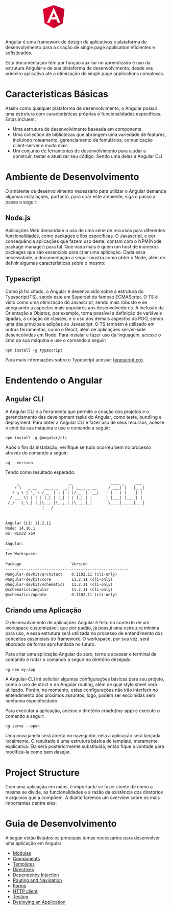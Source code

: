 <div align="center">
 <img src="./assets/logo-nav@2x.png">
</div>

<br>

Angular é uma framework de design de aplicativos e plataforma de desenvolvimento para a criação de single page application eficientes e sofisticados.

Esta documentação tem por função auxiliar no aprendizado e uso da estrutura Angular e de sua plataforma de desenvolvimento, desde seu primeiro aplicativo até a otimização de single page applications complexas.

<h1>Caracteristicas Básicas</h1>

Assim como qualquer plataforma de desenvolvimento, o Angular possui uma estrutura com características próprias e funcionalidades específicas. Estas incluem:

- Uma estrutura de desenvolvimento baseada em components
- Uma collection de bibliotecas que abrangem uma variedade de features, incluindo roteamento, gerenciamento de fomulários, comunicação client-server e muito mais
- Um conjunto de ferramentas de desenvolvimento para ajudar a construir, testar e atualizar seu código. Sendo uma delas a Angular CLI

<h1>Ambiente de Desenvolvimento</h1>

O ambiente de desenvolvimento necessário para utilizar o Angular demanda algumas instalações, portanto, para criar este ambiente, siga o passo a passo a seguir:

<h2>Node.js</h2>

Aplicações Web demandam o uso de uma série de recursos para diferentes funcionalidades, como packages e libs específicas. O Javascript, e por consequência aplicações que fazem uso deste, contam com o NPM(Node package manager) para tal. Que nada mais é quem um host de inúmeros packages que são essenciais para criar uma aplicação. Dada essa necessidade, a documentação a seguir mostra como obter o Node, além de definir algumas características sobre o mesmo:

<h2>Typescript</h2>

Como já foi citado, o Angular é desenvolvido sobre a estrutura do Typescript(TS), sendo este um Superset do famoso ECMAScript. O TS é visto como uma otimização do Javascript, sendo mais robusto e se adequando a aspectos mais populares aos desenvolvedores. A inclusão da Orientação a Objetos, por exemplo, torna possível a definição de variáveis tipadas, a criação de classes, e o uso dos demais aspectos da POO, sendo uma das principais adições ao Javascript. O TS também é utilizado em outras ferramentas, como o React, além de aplicações server-side desencolvidas em Node. Para instalar e fazer uso da linguagem, acesse o cmd da sua máquina e use o comando a seguir:

    npm install -g typescript

Para mais informações sobre o Typescript acesse: [typescript.org](https://www.typescriptlang.org/).

<h1>Endentendo o Angular</h1>

<h2>Angular CLI</h2>

A Angular CLI é a ferramenta que permite a criação dos projetos e o gerenciamento das development tasks do Angular, como teste, bundling e deployment. Para obter a Angular CLI e fazer uso de seus recursos, acesse o cmd da sua máquina e use o comando a seguir:

    npm install -g @angular/cli

Após o fim da instalação, verifique se tudo ocorreu bem no processo através do comando a seguir:

    ng --version

Tendo como resultado esperado:

         _                      _                 ____ _     ___
        / \   _ __   __ _ _   _| | __ _ _ __     / ___| |   |_ _|
       / △ \ | '_ \ / _` | | | | |/ _` | '__|   | |   | |    | |
      / ___ \| | | | (_| | |_| | | (_| | |      | |___| |___ | |
     /_/   \_\_| |_|\__, |\__,_|_|\__,_|_|       \____|_____|___|
                    |___/


    Angular CLI: 11.2.11
    Node: 14.16.1
    OS: win32 x64

    Angular:
    ...
    Ivy Workspace:

    Package                      Version
    ------------------------------------------------------
    @angular-devkit/architect    0.1102.11 (cli-only)
    @angular-devkit/core         11.2.11 (cli-only)
    @angular-devkit/schematics   11.2.11 (cli-only)
    @schematics/angular          11.2.11 (cli-only)
    @schematics/update           0.1102.11 (cli-only)

<h2>Criando uma Aplicação</h2>

O desenvolvimento de aplicações Angular é feito no contexto de um workspace customizável, que por padão, já possui uma estrutura mínima para uso, e essa estrutura será utilizada no processo de entendimento dos conceitos essenciais do framework. O workspace, por sua vez, será abordado de forma aprofundada no futuro.

Para criar uma aplicação Angular do zero, torne a acessar o terminal de comando e rodar o comando a seguir no diretório desejado:

    ng new my-app

A Angular-CLI irá solicitar algumas configurações básicas para seu projeto, como o uso de strict e do Angular routing, além de qual style sheet será utilizado. Porém, no momento, estas configurações não irão interferir no entendimento dos próximos assuntos, logo, podem ser escolhidas sem nenhuma especificidade.

Para executar a aplicação, acesse o diretório criado(my-app) e execute o comando a seguir:

    ng serve --open

Uma nova janela será aberta no navegador, nela a aplicação será lançada localmente. O resultado é uma estrutura básica de template, meramente explicativa. Ela será posteriormente substituída, então fique a vontade para modificá-la como bem desejar.

<h1>Project Structure</h1>

Com uma aplicação em mãos, é importante se fazer ciente de como a mesma se divide, as funcionalidades e a razão da existência dos diretórios e arquivos que a compõem. A diante faremos um overview sobre os mais importantes dentre eles:

<!-- <h2>node_modules</h2>

A <b><i>node_modules</i></b> é uma folder comum a aplicações que fazem uso do Javascript, sendo basicamente um repositório de funcionalidades úteis aos desenvolvedores. Ela conta com uma série de pacotes e bibliotecas com inúmeros packages que são gerenciados pelo NPM, manager sobre o qual falaremos mais a frente.

<h2>src</h2>

A <b><i>src</i></b> é a main folder da aplicação. É nela que são estruturados todos os componets e módulos, além da estrutura de routing, style sheet e é onde está o index.html do projeto. Ela se divide nas pastas e arquivos a seguir:

<h2>app</h2>

A app folder carrega consigo o que seria o main component ou o main module do projeto. Nela temos acesso a file de routing da aplicação e ao controle de modules, além dos arquivos que compõem qualquer módulo em geral:

<h3>app-routing.module.ts</h3>

Este arquivo só estará presente na sua versão caso você tenha definido a instação do Angular routing ao criar o projeto. É nele que definimos as rotas e seus respectivos components.

<h3>app.component.css</h3>

É o arquivo onde definimos o style sheet de um módulo em específico. Com isso é possível ter uma estrutura desacoplada e components separados.

<h3>app.component.html</h3>

Consiste no template único que cada component possui, e mantém a mesma lógica de estrutura desacoplada citada acima.

<h3>app.component.spec.ts</h3>

É o arquivo de teste unitário que cada component precisa ter para ser incluído na estrutura do Karma.conf.js.

<h3>app.component.ts</h3>

O app.component.ts age como um controller, sendo nele declarada a classe @Component, os métodos e propriedades que definem o comportamento de um component.

<h3>app.module.ts</h3>

Arquivos de gerenciamento dos modules que correspondem as partes do projeto. Todos os modulos e importações da aplicação são declarados no app.module.ts.

<h3>assets</h3>

É o diretório que permite manipular arquivos extras que serão usados na aplicação, como imagens, fontes e entre outros.

<h3>environments</h3>

A pasta de environments, ou ambientes, basicamente identifica em que ambiente a aplicação está em run, se em produção(environments.prod.ts) ou desenvolvimento(environments.ts). A única diferença entre esses arquivos é a atribuição que é dada a variável <b>production</b>, que é logicamente true para produção e false para desenvolvimento.

<h3>index.html</h3>

Arquivo de marcação root definido na angular.json file, onde toda a aplicação começa a ser renderizada.

<h3>main.ts</h3>

Arquivo principal da Solution, definido na angular.json file.

<h3>polyfills.ts</h3>

Arquivo que age como um tradutor, com o qual é possível utilizar recursos do ES6, por exemplo, em navegores que só compilam o ES5, além de várias outras funcionalidades.

<h3>styles.css</h3>

Arquivo de style sheet global da aplicação.

<h3>test.ts</h3>

O test.ts é exigido no karma.conf.js e carrega recursivamente todos os arquivos .spec do framework.

<h3>.browserslistrc</h3>

O arquivo <b>.browserslistrc</b> é utilizado pelo build system para ajustar tanto CSS quanto Javascript aos navegadores listados. Esses navegadores são:

    last 1 Chrome version
    last 1 Firefox version
    last 2 Edge major versions
    last 2 Safari major versions
    last 2 iOS major versions
    Firefox ESR

O browserslistrc também permite verificar quais versões dos navegadores são contempladas pela Angular CLI. Para isso, use o comando a seguir:

    npx browserslist

O resultado deve ser próximo ao seguinte:

    npx: installed 6 in 3.665s
    and_chr 92
    and_ff 90
    and_qq 10.4
    and_uc 12.12
    android 92
    baidu 7.12
    chrome 92
    chrome 91
    chrome 90
    edge 92
    edge 91
    firefox 91
    firefox 90
    firefox 89
    firefox 78
    ie 11
    ios_saf 14.5-14.7
    ios_saf 14.0-14.4
    kaios 2.5
    op_mini all
    op_mob 64
    opera 78
    opera 77
    safari 14.1
    safari 14
    safari 13.1
    samsung 14.0
    samsung 13.0

<h3>.editorconfig</h3>

A <b>.editorconfig</b> é um gerenciador de configurações de texto, que ajuda a manter padrões de escrita e identação consistentes para multiplos desenvolvedores trabalhando no mesmo projeto em IDEs distintas.

<h3>.gitignore</h3>

O <b>.gitignore</b> é utilizado no processo de gerenciamento de versão de um projeto. Cada identificador listado neste arquivo define que seu correspondente no diretório será ignorado caso um commit seja feito.

<h3>angular.json</h3>

O <b>angular.json</b> configura o workspace padrão citado anteriormente. É basicamente um json que relaciona e identifica cada arquivo da estrutura, onde são citadas a versão do projeto e entre outras informações.

<h3>karma.config.js</h3>

O <b>karma.config.js</b> é uma biblioteca utilizada para a criação de testes unitários desenvolvida pela própria equipe do Angular. Ela trata todos os arquivos spec nos vários components.

<h3>package-lock.json</h3>

O <b>package-lock.json</b> descreve as dependências usadas no projeto, dando informações como a versão instalada, links de verificação da integridade dessas dependências, dentre outras coisas.

<h3>package.json</h3>

O <b>package.json</b> é um arquivo de configuração utilizado para estipular e configurar as dependências do projeto, além de listar estruturas importantes como os scripts que podem ser executados dentro da aplicação e dividir dependencies de devDependencies.

<h3>tsconfig.app.json... </h3>

Tanto o <b>tsconfig.app.json</b> quanto os arquivos subsequentes são arquivos que configuram o Typescript e diferentes escalas dentro do porjeto. -->

<h1>Guia de Desenvolvimento</h1>

A seguir estão listados os principais temas necessários para desenvolver uma aplicação em Angular:

- [Modules](https://github.com/victorsann/Angular/blob/master/content/modules.md)
- [Components](https://github.com/victorsann/Angular/blob/master/content/components.md)
- [Templates](https://github.com/victorsann/Angular/blob/master/content/templates.md)
- [Directives](https://github.com/victorsann/Angular/blob/master/content/directives.md)
- [Dependency Injection](https://github.com/victorsann/Angular/blob/master/content/dependency_injection.md)
- [Routing and Navigation]()
- [Forms]()
- [HTTP client]()
- [Testing]()
- [Deploying an Application]()
